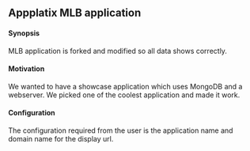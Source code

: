 ## Appplatix MLB application

#### Synopsis

MLB application is forked and modified so all data shows correctly.

#### Motivation

We wanted to have a showcase application which uses MongoDB and a webserver. We picked one of the coolest application and made it work. 

#### Configuration

The configuration required from the user is the application name and domain name for the display url.


